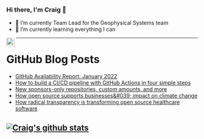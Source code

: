 ### Hi there, I'm Craig 👋

<!--
**CraigTeelFugro/CraigTeelFugro** is a ✨ _special_ ✨ repository because its `README.md` (this file) appears on your GitHub profile.

Here are some ideas to get you started:
-->

- 🔭 I’m currently Team Lead for the Geophysical Systems team
- 🌱 I’m currently learning everything I can

[<img align="left" alt="Craig Teel | LinkedIn" width="22px" src="https://cdn.jsdelivr.net/npm/simple-icons@v3/icons/linkedin.svg" />][linkedin]

---

# GitHub Blog Posts

<!-- BLOG-POST-LIST:START -->
- [GitHub Availability Report: January 2022](https://github.blog/2022-02-02-github-availability-report-january-2022/)
- [How to build a CI/CD pipeline with GitHub Actions in four simple steps](https://github.blog/2022-02-02-build-ci-cd-pipeline-github-actions-four-steps/)
- [New sponsors-only repositories, custom amounts, and more](https://github.blog/2022-02-02-new-sponsors-only-repositories-custom-amounts-and-more/)
- [How open source supports businesses&amp;#039; impact on climate change](https://opensource.com/article/22/1/open-source-business-impact-climate-change)
- [How radical transparency is transforming open source healthcare software](https://opensource.com/article/22/2/transparency-open-source-healthcare-software)
<!-- BLOG-POST-LIST:END -->

## [![Craig's github stats](https://github-readme-stats.vercel.app/api?username=craigteelfugro)](https://github.com/anuraghazra/github-readme-stats)


[linkedin]: https://linkedin.com/in/craig-teel-b8786771
